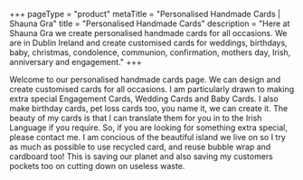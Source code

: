 +++
pageType = "product"
metaTitle = "Personalised Handmade Cards | Shauna Gra"
title = "Personalised Handmade Cards"
description = "Here at Shauna Gra we create personalised handmade cards for all occasions. We are in Dublin Ireland and create customised cards for weddings, birthdays, baby, christmas, condolence, communion, confirmation, mothers day, Irish, anniversary and engagement."
+++

Welcome to our personalised handmade cards page. We can design and create customised cards for all occasions. I am particularly drawn to making extra special Engagement Cards, Wedding Cards and Baby Cards. I also make birthday cards, pet loss cards too, you name it, we can create it. The beauty of my cards is that I can translate them for you in to the Irish Language if you require. So, if you are looking for something extra special, please contact me. I am concious of the beautiful island we live on so I try as much as possible to use recycled card, and reuse bubble wrap and cardboard too! This is saving our planet and also saving my customers pockets too on cutting down on useless waste.
